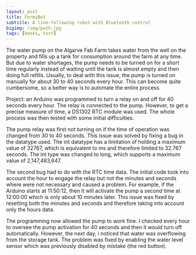 ```yaml
---
layout: post
title: FormiBot
subtitle: A line-following robot with Bluetooth control
bigimg: /img/path.jpg
tags: [books, test]
---
```


The water pump on the Algarve Fab Farm takes water from the well on the property and fills up a tank for consumption around the farm at any time. But due to water shortages, the pump needs to be turned on for a short time regularly instead of waiting until the tank is almost empty and then doing full refills. Usually, to deal with this issue, the pump is turned on manually for about 30 to 40 seconds every hour. This can become quite cumbersome, so a better way is to automate the entire process. 

Project: an Arduino was programmed to turn a relay on and off for 40 seconds every hour. The relay is connected to the pump. However, to get a precise measure of time, a DS1302 RTC module was used. The whole process was then tested with some initial difficulties.

The pump relay was first not turning on if the time of operation was changed from 30 to 40 seconds. This issue was solved by fixing a bug in the datatype used. The int datatype has a limitation of holding a maximum value of 32767, which is equivalent to ms and therefore limited to 32.767 seconds. The int type was changed to long, which supports a maximum value of 2,147,483,647.

The second bug had to do with the RTC time data. The initial code took into account the hour to engage the relay but not the minutes and seconds where were not necessary and caused a problem. For example, if the Arduino starts at 11:50:12, then it will activate the pump a second time at 12:00:00 which is only about 10 minutes later. This issue was fixed by resetting both the minutes and seconds and therefore taking into account only the hours data.

The programming now allowed the pump to work fine. I checked every hour to oversee the pump activation for 40 seconds and then it would turn off automatically. However, the next day, i noticed that water was overflowing from the storage tank. The problem was fixed by enabling the water level sensor which was previously disabled by mistake (the red button).
